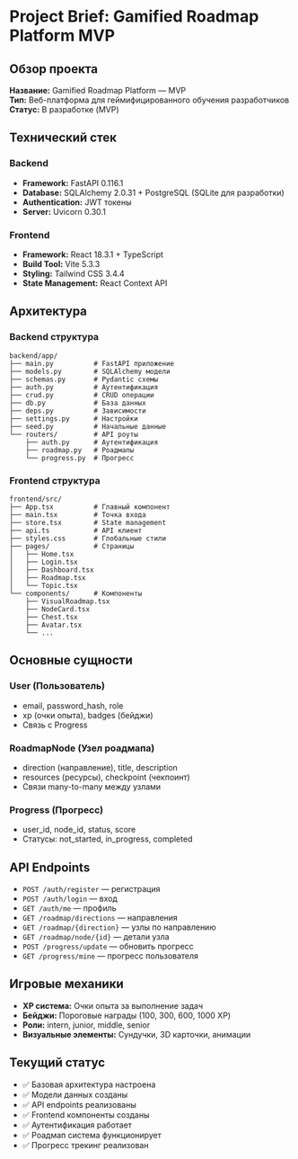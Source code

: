 # Project Brief: Gamified Roadmap Platform MVP

## Обзор проекта
**Название:** Gamified Roadmap Platform — MVP  
**Тип:** Веб-платформа для геймифицированного обучения разработчиков  
**Статус:** В разработке (MVP)

## Технический стек
### Backend
- **Framework:** FastAPI 0.116.1
- **Database:** SQLAlchemy 2.0.31 + PostgreSQL (SQLite для разработки)
- **Authentication:** JWT токены
- **Server:** Uvicorn 0.30.1

### Frontend  
- **Framework:** React 18.3.1 + TypeScript
- **Build Tool:** Vite 5.3.3
- **Styling:** Tailwind CSS 3.4.4
- **State Management:** React Context API

## Архитектура
### Backend структура
```
backend/app/
├── main.py          # FastAPI приложение
├── models.py        # SQLAlchemy модели
├── schemas.py       # Pydantic схемы
├── auth.py          # Аутентификация
├── crud.py          # CRUD операции
├── db.py            # База данных
├── deps.py          # Зависимости
├── settings.py      # Настройки
├── seed.py          # Начальные данные
└── routers/         # API роуты
    ├── auth.py      # Аутентификация
    ├── roadmap.py   # Роадмапы
    └── progress.py  # Прогресс
```

### Frontend структура
```
frontend/src/
├── App.tsx          # Главный компонент
├── main.tsx         # Точка входа
├── store.tsx        # State management
├── api.ts           # API клиент
├── styles.css       # Глобальные стили
├── pages/           # Страницы
│   ├── Home.tsx
│   ├── Login.tsx
│   ├── Dashboard.tsx
│   ├── Roadmap.tsx
│   └── Topic.tsx
└── components/      # Компоненты
    ├── VisualRoadmap.tsx
    ├── NodeCard.tsx
    ├── Chest.tsx
    ├── Avatar.tsx
    └── ...
```

## Основные сущности
### User (Пользователь)
- email, password_hash, role
- xp (очки опыта), badges (бейджи)
- Связь с Progress

### RoadmapNode (Узел роадмапа)
- direction (направление), title, description
- resources (ресурсы), checkpoint (чекпоинт)
- Связи many-to-many между узлами

### Progress (Прогресс)
- user_id, node_id, status, score
- Статусы: not_started, in_progress, completed

## API Endpoints
- `POST /auth/register` — регистрация
- `POST /auth/login` — вход
- `GET /auth/me` — профиль
- `GET /roadmap/directions` — направления
- `GET /roadmap/{direction}` — узлы по направлению
- `GET /roadmap/node/{id}` — детали узла
- `POST /progress/update` — обновить прогресс
- `GET /progress/mine` — прогресс пользователя

## Игровые механики
- **XP система:** Очки опыта за выполнение задач
- **Бейджи:** Пороговые награды (100, 300, 600, 1000 XP)
- **Роли:** intern, junior, middle, senior
- **Визуальные элементы:** Сундучки, 3D карточки, анимации

## Текущий статус
- ✅ Базовая архитектура настроена
- ✅ Модели данных созданы
- ✅ API endpoints реализованы
- ✅ Frontend компоненты созданы
- ✅ Аутентификация работает
- ✅ Роадмап система функционирует
- ✅ Прогресс трекинг реализован
